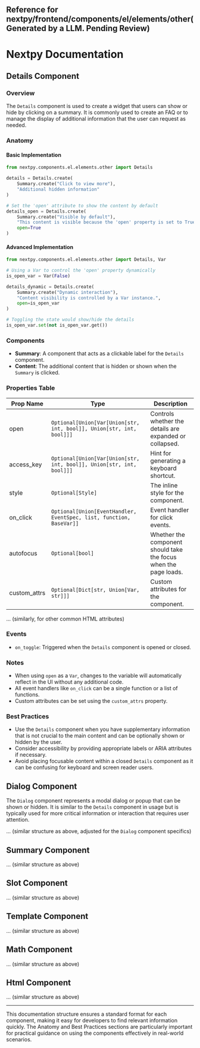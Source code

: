 ##  Reference for nextpy/frontend/components/el/elements/other(Generated by a LLM. Pending Review)

# Nextpy Documentation

## Details Component

### Overview

The `Details` component is used to create a widget that users can show or hide by clicking on a summary. It is commonly used to create an FAQ or to manage the display of additional information that the user can request as needed.

### Anatomy

#### Basic Implementation

```python
from nextpy.components.el.elements.other import Details

details = Details.create(
    Summary.create("Click to view more"),
    "Additional hidden information"
)

# Set the 'open' attribute to show the content by default
details_open = Details.create(
    Summary.create("Visible by default"),
    "This content is visible because the 'open' property is set to True",
    open=True
)
```

#### Advanced Implementation

```python
from nextpy.components.el.elements.other import Details, Var

# Using a Var to control the 'open' property dynamically
is_open_var = Var(False)

details_dynamic = Details.create(
    Summary.create("Dynamic interaction"),
    "Content visibility is controlled by a Var instance.",
    open=is_open_var
)

# Toggling the state would show/hide the details
is_open_var.set(not is_open_var.get())
```

### Components

- **Summary**: A component that acts as a clickable label for the `Details` component.
- **Content**: The additional content that is hidden or shown when the `Summary` is clicked.

### Properties Table

| Prop Name         | Type                                              | Description                                                     |
|-------------------|---------------------------------------------------|-----------------------------------------------------------------|
| open              | `Optional[Union[Var[Union[str, int, bool]], Union[str, int, bool]]]` | Controls whether the details are expanded or collapsed.         |
| access_key        | `Optional[Union[Var[Union[str, int, bool]], Union[str, int, bool]]]` | Hint for generating a keyboard shortcut.                        |
| style             | `Optional[Style]`                                 | The inline style for the component.                             |
| on_click          | `Optional[Union[EventHandler, EventSpec, list, function, BaseVar]]` | Event handler for click events.                                 |
| autofocus         | `Optional[bool]`                                  | Whether the component should take the focus when the page loads.|
| custom_attrs      | `Optional[Dict[str, Union[Var, str]]]`            | Custom attributes for the component.                            |

... (similarly, for other common HTML attributes)

### Events

- `on_toggle`: Triggered when the `Details` component is opened or closed.

### Notes

- When using `open` as a `Var`, changes to the variable will automatically reflect in the UI without any additional code.
- All event handlers like `on_click` can be a single function or a list of functions.
- Custom attributes can be set using the `custom_attrs` property.

### Best Practices

- Use the `Details` component when you have supplementary information that is not crucial to the main content and can be optionally shown or hidden by the user.
- Consider accessibility by providing appropriate labels or ARIA attributes if necessary.
- Avoid placing focusable content within a closed `Details` component as it can be confusing for keyboard and screen reader users.

## Dialog Component

The `Dialog` component represents a modal dialog or popup that can be shown or hidden. It is similar to the `Details` component in usage but is typically used for more critical information or interaction that requires user attention.

... (similar structure as above, adjusted for the `Dialog` component specifics)

## Summary Component

... (similar structure as above)

## Slot Component

... (similar structure as above)

## Template Component

... (similar structure as above)

## Math Component

... (similar structure as above)

## Html Component

... (similar structure as above)

---

This documentation structure ensures a standard format for each component, making it easy for developers to find relevant information quickly. The Anatomy and Best Practices sections are particularly important for practical guidance on using the components effectively in real-world scenarios.